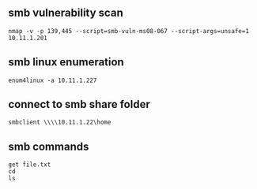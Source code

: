 ## smb vulnerability scan
```
nmap -v -p 139,445 --script=smb-vuln-ms08-067 --script-args=unsafe=1 10.11.1.201
```

## smb linux enumeration
```
enum4linux -a 10.11.1.227
```

## connect to smb share folder
```
smbclient \\\\10.11.1.22\home
```
## smb commands
```
get file.txt
cd
ls
```
